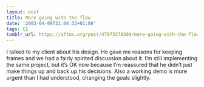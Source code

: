 ```yaml
---
layout: post
title: More going with the flow
date: '2003-04-09T21:04:32+01:00'
tags: []
tumblr_url: https://aftnn.org/post/47973278200/more-going-with-the-flow
---
```

<p>I talked to my client about his design. He gave me reasons for keeping frames and we had a fairly spirited discussion about it. I&rsquo;m still implementing the same project, but it&rsquo;s OK now because I&rsquo;m reassured that he didn&rsquo;t just make things up and back up his decisions. Also a working demo is more urgent than I had understood, changing the goals slightly.</p>
